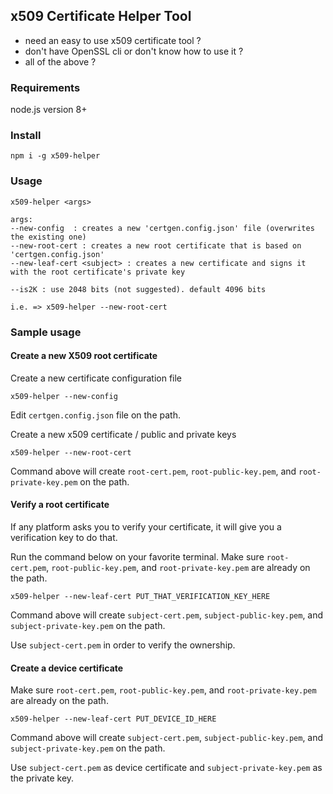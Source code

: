 ## x509 Certificate Helper Tool

- need an easy to use x509 certificate tool ?
- don't have OpenSSL cli or don't know how to use it ?
- all of the above ?

### Requirements

node.js version 8+

### Install

```
npm i -g x509-helper
```

### Usage

```
x509-helper <args>

args:
--new-config  : creates a new 'certgen.config.json' file (overwrites the existing one)
--new-root-cert : creates a new root certificate that is based on 'certgen.config.json'
--new-leaf-cert <subject> : creates a new certificate and signs it with the root certificate's private key

--is2K : use 2048 bits (not suggested). default 4096 bits

i.e. => x509-helper --new-root-cert
```

### Sample usage

#### Create a new X509 root certificate

Create a new certificate configuration file
```
x509-helper --new-config
```

Edit `certgen.config.json` file on the path.

Create a new x509 certificate / public and private keys
```
x509-helper --new-root-cert
```

Command above will create `root-cert.pem`, `root-public-key.pem`, and `root-private-key.pem`
on the path.


#### Verify a root certificate

If any platform asks you to verify your certificate, it will give you a verification key to do that.

Run the command below on your favorite terminal.
Make sure `root-cert.pem`, `root-public-key.pem`, and `root-private-key.pem` are already on the path.
```
x509-helper --new-leaf-cert PUT_THAT_VERIFICATION_KEY_HERE
```

Command above will create `subject-cert.pem`, `subject-public-key.pem`, and `subject-private-key.pem`
on the path.

Use `subject-cert.pem` in order to verify the ownership.

#### Create a device certificate

Make sure `root-cert.pem`, `root-public-key.pem`, and `root-private-key.pem` are already on the path.
```
x509-helper --new-leaf-cert PUT_DEVICE_ID_HERE
```

Command above will create `subject-cert.pem`, `subject-public-key.pem`, and `subject-private-key.pem`
on the path.

Use `subject-cert.pem` as device certificate and `subject-private-key.pem` as the private key.